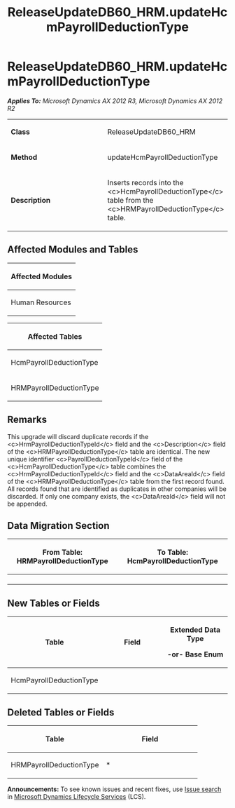 ﻿---
title: ReleaseUpdateDB60_HRM.updateHcmPayrollDeductionType
TOCTitle: ReleaseUpdateDB60_HRM.updateHcmPayrollDeductionType
ms:assetid: 1ab53803-0fb4-adfc-5a24-ce3f107ad879
ms:mtpsurl: https://msdn.microsoft.com/en-us/library/JJ718660(v=AX.60)
ms:contentKeyID: 49706943
ms.date: 05/18/2015
mtps_version: v=AX.60
---

# ReleaseUpdateDB60\_HRM.updateHcmPayrollDeductionType 


_**Applies To:** Microsoft Dynamics AX 2012 R3, Microsoft Dynamics AX 2012 R2_

<table>
<colgroup>
<col style="width: 50%" />
<col style="width: 50%" />
</colgroup>
<tbody>
<tr class="odd">
<td><p><strong>Class</strong></p></td>
<td><p>ReleaseUpdateDB60_HRM</p></td>
</tr>
<tr class="even">
<td><p><strong>Method</strong></p></td>
<td><p>updateHcmPayrollDeductionType</p></td>
</tr>
<tr class="odd">
<td><p><strong>Description</strong></p></td>
<td><p>Inserts records into the &lt;c&gt;HcmPayrollDeductionType&lt;/c&gt; table from the &lt;c&gt;HRMPayrollDeductionType&lt;/c&gt; table.</p></td>
</tr>
</tbody>
</table>


## Affected Modules and Tables

<table>
<colgroup>
<col style="width: 100%" />
</colgroup>
<thead>
<tr class="header">
<th><p>Affected Modules</p></th>
</tr>
</thead>
<tbody>
<tr class="odd">
<td><p>Human Resources</p></td>
</tr>
</tbody>
</table>


<table>
<colgroup>
<col style="width: 100%" />
</colgroup>
<thead>
<tr class="header">
<th><p>Affected Tables</p></th>
</tr>
</thead>
<tbody>
<tr class="odd">
<td><p>HcmPayrollDeductionType</p></td>
</tr>
<tr class="even">
<td><p>HRMPayrollDeductionType</p></td>
</tr>
</tbody>
</table>


## Remarks

This upgrade will discard duplicate records if the \<c\>HrmPayrollDeductionTypeId\</c\> field and the \<c\>Description\</c\> field of the \<c\>HRMPayrollDeductionType\</c\> table are identical. The new unique identifier \<c\>PayrollDeductionTypeId\</c\> field of the \<c\>HcmPayrollDeductionType\</c\> table combines the \<c\>HrmPayrollDeductionTypeId\</c\> field and the \<c\>DataAreaId\</c\> field of the \<c\>HRMPayrollDeductionType\</c\> table from the first record found. All records found that are identified as duplicates in other companies will be discarded. If only one company exists, the \<c\>DataAreaId\</c\> field will not be appended.

## Data Migration Section

<table>
<colgroup>
<col style="width: 50%" />
<col style="width: 50%" />
</colgroup>
<thead>
<tr class="header">
<th><p>From Table: HRMPayrollDeductionType</p></th>
<th><p>To Table: HcmPayrollDeductionType</p></th>
</tr>
</thead>
<tbody>
<tr class="odd">
<td><p></p></td>
<td><p></p></td>
</tr>
</tbody>
</table>


## New Tables or Fields

<table>
<colgroup>
<col style="width: 33%" />
<col style="width: 33%" />
<col style="width: 33%" />
</colgroup>
<thead>
<tr class="header">
<th><p>Table</p></th>
<th><p>Field</p></th>
<th><p>Extended Data Type</p>
<p>-or- Base Enum</p></th>
</tr>
</thead>
<tbody>
<tr class="odd">
<td><p>HcmPayrollDeductionType</p></td>
<td><p></p></td>
<td><p></p></td>
</tr>
</tbody>
</table>


## Deleted Tables or Fields

<table>
<colgroup>
<col style="width: 50%" />
<col style="width: 50%" />
</colgroup>
<thead>
<tr class="header">
<th><p>Table</p></th>
<th><p>Field</p></th>
</tr>
</thead>
<tbody>
<tr class="odd">
<td><p>HRMPayrollDeductionType</p></td>
<td><p>*</p></td>
</tr>
</tbody>
</table>

  
**Announcements:** To see known issues and recent fixes, use [Issue search](http://go.microsoft.com/fwlink/?linkid=389258) in [Microsoft Dynamics Lifecycle Services](http://go.microsoft.com/fwlink/?linkid=306505) (LCS).

